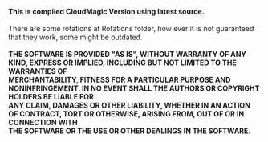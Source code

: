 <b>This is compiled CloudMagic Version using latest source.</b>
<br><br>
There are some rotations at Rotations folder, how ever it is not guaranteed that they work, some might be outdated.
<br>
<br>
<b>THE SOFTWARE IS PROVIDED "AS IS", WITHOUT WARRANTY OF ANY KIND, EXPRESS OR IMPLIED, INCLUDING BUT NOT LIMITED TO THE WARRANTIES OF <br>
MERCHANTABILITY, FITNESS FOR A PARTICULAR PURPOSE AND NONINFRINGEMENT. IN NO EVENT SHALL THE AUTHORS OR COPYRIGHT HOLDERS BE LIABLE FOR <br>
ANY CLAIM, DAMAGES OR OTHER LIABILITY, WHETHER IN AN ACTION OF CONTRACT, TORT OR OTHERWISE, ARISING FROM, OUT OF OR IN CONNECTION WITH <br>
THE SOFTWARE OR THE USE OR OTHER DEALINGS IN THE SOFTWARE.<br></b>
<br>
